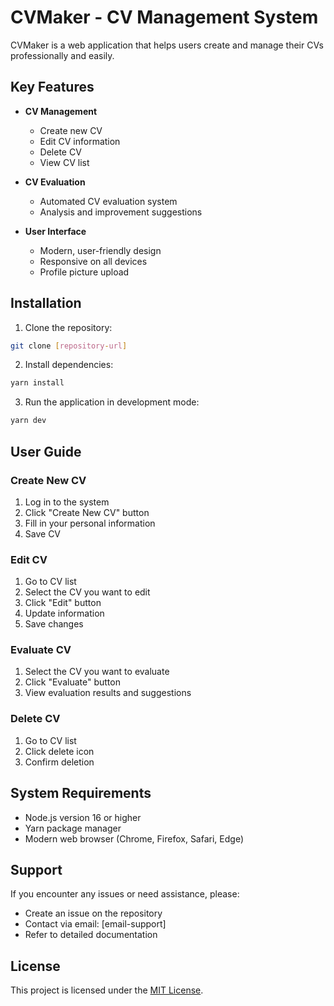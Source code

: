 # CVMaker - CV Management System

CVMaker is a web application that helps users create and manage their CVs professionally and easily.

## Key Features

- **CV Management**
  - Create new CV
  - Edit CV information
  - Delete CV
  - View CV list

- **CV Evaluation**
  - Automated CV evaluation system
  - Analysis and improvement suggestions

- **User Interface**
  - Modern, user-friendly design
  - Responsive on all devices
  - Profile picture upload

## Installation

1. Clone the repository:
```bash
git clone [repository-url]
```

2. Install dependencies:
```bash
yarn install
```

3. Run the application in development mode:
```bash
yarn dev
```

## User Guide

### Create New CV
1. Log in to the system
2. Click "Create New CV" button
3. Fill in your personal information
4. Save CV

### Edit CV
1. Go to CV list
2. Select the CV you want to edit
3. Click "Edit" button
4. Update information
5. Save changes

### Evaluate CV
1. Select the CV you want to evaluate
2. Click "Evaluate" button
3. View evaluation results and suggestions

### Delete CV
1. Go to CV list
2. Click delete icon
3. Confirm deletion

## System Requirements

- Node.js version 16 or higher
- Yarn package manager
- Modern web browser (Chrome, Firefox, Safari, Edge)

## Support

If you encounter any issues or need assistance, please:
- Create an issue on the repository
- Contact via email: [email-support]
- Refer to detailed documentation

## License

This project is licensed under the [MIT License](LICENSE). 